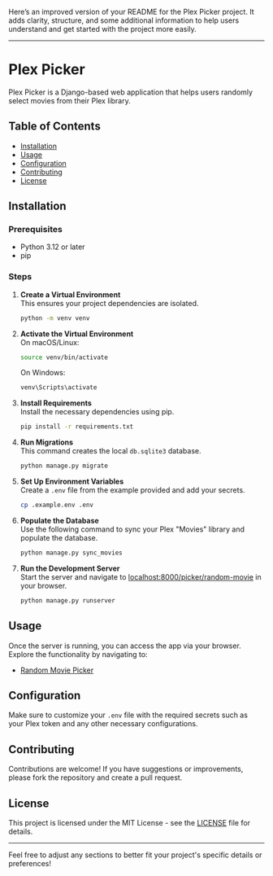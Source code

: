 Here’s an improved version of your README for the Plex Picker project. It adds clarity, structure, and some additional information to help users understand and get started with the project more easily.

---

# Plex Picker

Plex Picker is a Django-based web application that helps users randomly select movies from their Plex library.

## Table of Contents
- [Installation](#installation)
- [Usage](#usage)
- [Configuration](#configuration)
- [Contributing](#contributing)
- [License](#license)

## Installation

### Prerequisites
- Python 3.12 or later
- pip

### Steps

1. **Create a Virtual Environment**  
   This ensures your project dependencies are isolated.
   ```bash
   python -m venv venv
   ```

2. **Activate the Virtual Environment**  
   On macOS/Linux:
   ```bash
   source venv/bin/activate
   ```
   On Windows:
   ```bash
   venv\Scripts\activate
   ```

3. **Install Requirements**  
   Install the necessary dependencies using pip.
   ```bash
   pip install -r requirements.txt
   ```

4. **Run Migrations**  
   This command creates the local `db.sqlite3` database.
   ```bash
   python manage.py migrate
   ```

5. **Set Up Environment Variables**  
   Create a `.env` file from the example provided and add your secrets.
   ```bash
   cp .example.env .env
   ```

6. **Populate the Database**  
   Use the following command to sync your Plex "Movies" library and populate the database.
   ```bash
   python manage.py sync_movies
   ```

7. **Run the Development Server**  
   Start the server and navigate to [localhost:8000/picker/random-movie](http://localhost:8000/picker/random-movie) in your browser.
   ```bash
   python manage.py runserver
   ```

## Usage

Once the server is running, you can access the app via your browser. Explore the functionality by navigating to:
- [Random Movie Picker](http://localhost:8000/picker/random-movie)

## Configuration

Make sure to customize your `.env` file with the required secrets such as your Plex token and any other necessary configurations.

## Contributing

Contributions are welcome! If you have suggestions or improvements, please fork the repository and create a pull request.

## License

This project is licensed under the MIT License - see the [LICENSE](LICENSE) file for details.

---

Feel free to adjust any sections to better fit your project's specific details or preferences!